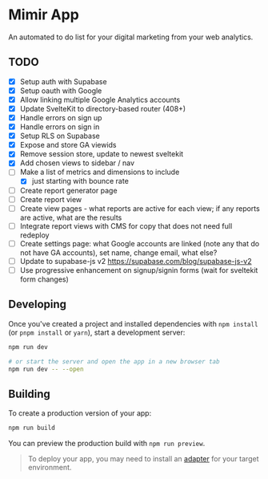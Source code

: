 # Mimir App

An automated to do list for your digital marketing from your web analytics.

## TODO

- [x] Setup auth with Supabase
- [x] Setup oauth with Google
- [x] Allow linking multiple Google Analytics accounts
- [x] Update SvelteKit to directory-based router (408+)
- [x] Handle errors on sign up
- [x] Handle errors on sign in
- [x] Setup RLS on Supabase
- [x] Expose and store GA viewids
- [x] Remove session store, update to newest sveltekit
- [x] Add chosen views to sidebar / nav
- [ ] Make a list of metrics and dimensions to include
  - [x] just starting with bounce rate
- [ ] Create report generator page
- [ ] Create report view
- [ ] Create view pages - what reports are active for each view; if any reports are active, what are the results
- [ ] Integrate report views with CMS for copy that does not need full redeploy
- [ ] Create settings page: what Google accounts are linked (note any that do not have GA accounts), set name, change email, what else?
- [ ] Update to supabase-js v2 https://supabase.com/blog/supabase-js-v2
- [ ] Use progressive enhancement on signup/signin forms (wait for sveltekit form changes)

## Developing

Once you've created a project and installed dependencies with `npm install` (or `pnpm install` or `yarn`), start a development server:

```bash
npm run dev

# or start the server and open the app in a new browser tab
npm run dev -- --open
```

## Building

To create a production version of your app:

```bash
npm run build
```

You can preview the production build with `npm run preview`.

> To deploy your app, you may need to install an [adapter](https://kit.svelte.dev/docs/adapters) for your target environment.
